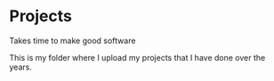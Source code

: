 # Projects
Takes time to make good software

This is my folder where I upload my projects that I have done over the years.
